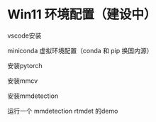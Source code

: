 # Win11 环境配置（建设中）



vscode安装

miniconda 虚拟环境配置（conda 和 pip 换国内源）

安装pytorch

安装mmcv

安装mmdetection

运行一个 mmdetection rtmdet 的demo

